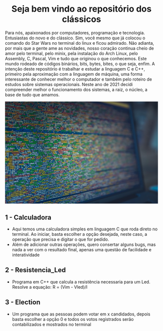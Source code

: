 <h1 align="center"> Seja bem vindo ao repositório dos clássicos </h1>

Para nós, apaixonados por computadores, programação e tecnologia. Entusiastas do novo e do clássico. Sim, você mesmo que já colocou o comando do Star Wars 
no terminal do linux e ficou admirado. Não adianta, por mais que a gente ame as novidades, nosso coração continua cheio de amor pelo terminal, pelo minix, 
pela instalação do Arch Linux, pelo Assembly, C, Pascal, Vim e tudo que originou o que conhecemos. Este mundo rodeado de códigos binários, bits, bytes, bites, 
o que seja, enfim. A intenção deste repositório é trabalhar e estudar a linguagem C e C++, primeiro pela aproximação com a linguagem de máquina, uma forma 
interessante de conhecer melhor o computador e também pelo roteiro de estudos sobre sistemas operacionais. Neste ano de 2021 decidi compreender melhor 
o funcionamento dos sistemas, a raiz, o núcleo, a base de tudo que amamos. 

<img src="https://github.com/Franklyn-Sancho/Code_C/blob/main/markus-spiske-xekxE_VR0Ec-unsplash.jpg">

## 1 - Calculadora 

* Aqui temos uma calculadora simples em linguagem C que roda direto no terminal. Ao iniciar, basta escolher a opção desejada, neste caso, a operação 
que precisa e digitar o que for pedido. 
* Além de adicionar outras operações, quero consertar alguns bugs, mas nada a ver com o resultado final, apenas 
uma questão de facilidade e interatividade

## 2 - Resistencia_Led
* Programa em C++ que calcula a resistência necessaria para um Led. Resolve a equação: R = (Vim - Vled)/I

## 3 - Election
* Um programa que as pessoas podem votar em x candidados, depois basta escolher a opção 0 e todos os votos registrados serão contabilizados e mostrados no terminal


